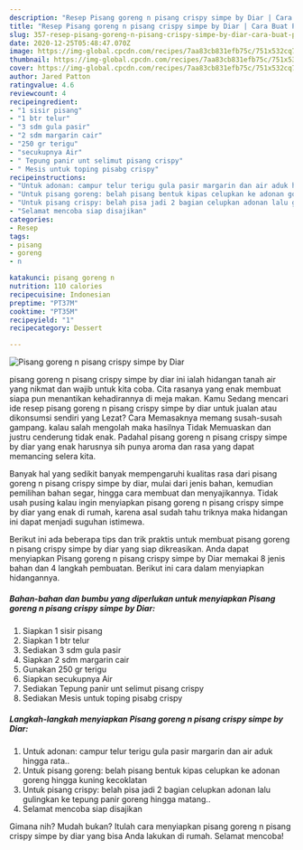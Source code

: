 ```yaml
---
description: "Resep Pisang goreng n pisang crispy simpe by Diar | Cara Buat Pisang goreng n pisang crispy simpe by Diar Yang Paling Enak"
title: "Resep Pisang goreng n pisang crispy simpe by Diar | Cara Buat Pisang goreng n pisang crispy simpe by Diar Yang Paling Enak"
slug: 357-resep-pisang-goreng-n-pisang-crispy-simpe-by-diar-cara-buat-pisang-goreng-n-pisang-crispy-simpe-by-diar-yang-paling-enak
date: 2020-12-25T05:48:47.070Z
image: https://img-global.cpcdn.com/recipes/7aa83cb831efb75c/751x532cq70/pisang-goreng-n-pisang-crispy-simpe-by-diar-foto-resep-utama.jpg
thumbnail: https://img-global.cpcdn.com/recipes/7aa83cb831efb75c/751x532cq70/pisang-goreng-n-pisang-crispy-simpe-by-diar-foto-resep-utama.jpg
cover: https://img-global.cpcdn.com/recipes/7aa83cb831efb75c/751x532cq70/pisang-goreng-n-pisang-crispy-simpe-by-diar-foto-resep-utama.jpg
author: Jared Patton
ratingvalue: 4.6
reviewcount: 4
recipeingredient:
- "1 sisir pisang"
- "1 btr telur"
- "3 sdm gula pasir"
- "2 sdm margarin cair"
- "250 gr terigu"
- "secukupnya Air"
- " Tepung panir unt selimut pisang crispy"
- " Mesis untuk toping pisabg crispy"
recipeinstructions:
- "Untuk adonan: campur telur terigu gula pasir margarin dan air aduk hingga rata.."
- "Untuk pisang goreng: belah pisang bentuk kipas celupkan ke adonan goreng hingga kuning kecoklatan"
- "Untuk pisang crispy: belah pisa jadi 2 bagian celupkan adonan lalu gulingkan ke tepung panir goreng hingga matang.."
- "Selamat mencoba siap disajikan"
categories:
- Resep
tags:
- pisang
- goreng
- n

katakunci: pisang goreng n 
nutrition: 110 calories
recipecuisine: Indonesian
preptime: "PT37M"
cooktime: "PT35M"
recipeyield: "1"
recipecategory: Dessert

---
```



![Pisang goreng n pisang crispy simpe by Diar](https://img-global.cpcdn.com/recipes/7aa83cb831efb75c/751x532cq70/pisang-goreng-n-pisang-crispy-simpe-by-diar-foto-resep-utama.jpg)


pisang goreng n pisang crispy simpe by diar ini ialah hidangan tanah air yang nikmat dan wajib untuk kita coba. Cita rasanya yang enak membuat siapa pun menantikan kehadirannya di meja makan.
Kamu Sedang mencari ide resep pisang goreng n pisang crispy simpe by diar untuk jualan atau dikonsumsi sendiri yang Lezat? Cara Memasaknya memang susah-susah gampang. kalau salah mengolah maka hasilnya Tidak Memuaskan dan justru cenderung tidak enak. Padahal pisang goreng n pisang crispy simpe by diar yang enak harusnya sih punya aroma dan rasa yang dapat memancing selera kita.

Banyak hal yang sedikit banyak mempengaruhi kualitas rasa dari pisang goreng n pisang crispy simpe by diar, mulai dari jenis bahan, kemudian pemilihan bahan segar, hingga cara membuat dan menyajikannya. Tidak usah pusing kalau ingin menyiapkan pisang goreng n pisang crispy simpe by diar yang enak di rumah, karena asal sudah tahu triknya maka hidangan ini dapat menjadi suguhan istimewa.




Berikut ini ada beberapa tips dan trik praktis untuk membuat pisang goreng n pisang crispy simpe by diar yang siap dikreasikan. Anda dapat menyiapkan Pisang goreng n pisang crispy simpe by Diar memakai 8 jenis bahan dan 4 langkah pembuatan. Berikut ini cara dalam menyiapkan hidangannya.

<!--inarticleads1-->

##### Bahan-bahan dan bumbu yang diperlukan untuk menyiapkan Pisang goreng n pisang crispy simpe by Diar:

1. Siapkan 1 sisir pisang
1. Siapkan 1 btr telur
1. Sediakan 3 sdm gula pasir
1. Siapkan 2 sdm margarin cair
1. Gunakan 250 gr terigu
1. Siapkan secukupnya Air
1. Sediakan  Tepung panir unt selimut pisang crispy
1. Sediakan  Mesis untuk toping pisabg crispy




<!--inarticleads2-->

##### Langkah-langkah menyiapkan Pisang goreng n pisang crispy simpe by Diar:

1. Untuk adonan: campur telur terigu gula pasir margarin dan air aduk hingga rata..
1. Untuk pisang goreng: belah pisang bentuk kipas celupkan ke adonan goreng hingga kuning kecoklatan
1. Untuk pisang crispy: belah pisa jadi 2 bagian celupkan adonan lalu gulingkan ke tepung panir goreng hingga matang..
1. Selamat mencoba siap disajikan




Gimana nih? Mudah bukan? Itulah cara menyiapkan pisang goreng n pisang crispy simpe by diar yang bisa Anda lakukan di rumah. Selamat mencoba!

